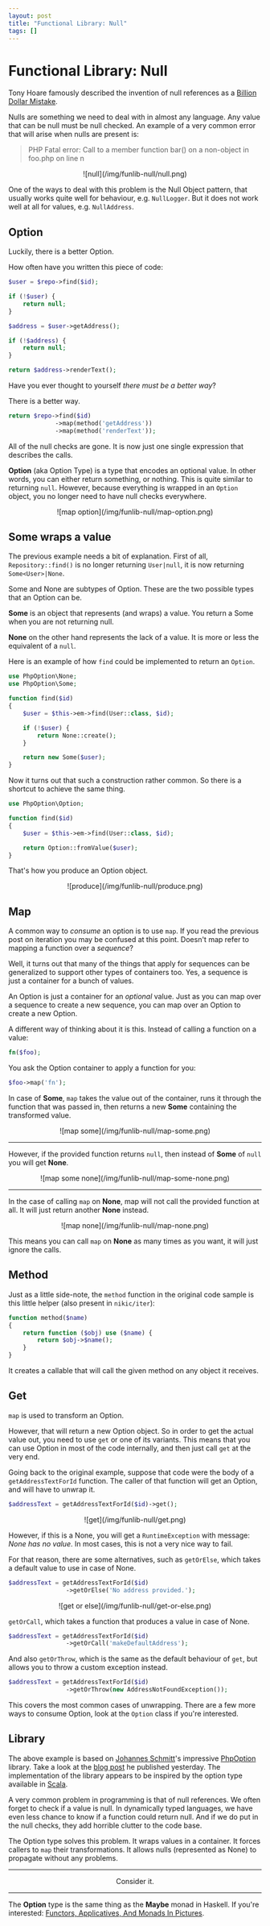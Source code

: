 ```yaml
---
layout: post
title: "Functional Library: Null"
tags: []
---
```


# Functional Library: Null

Tony Hoare famously described the invention of null references as a [Billion
Dollar Mistake](http://www.infoq.com/presentations/Null-References-The-Billion-Dollar-Mistake-Tony-Hoare).

Nulls are something we need to deal with in almost any language. Any value
that can be null must be null checked. An example of a very common error that
will arise when nulls are present is:

> PHP Fatal error:  Call to a member function bar() on a non-object in foo.php
> on line n

<center>
    ![null](/img/funlib-null/null.png)
</center>

One of the ways to deal with this problem is the Null Object pattern, that
usually works quite well for behaviour, e.g. `NullLogger`. But it does not
work well at all for values, e.g. `NullAddress`.

## Option

Luckily, there is a better Option.

How often have you written this piece of code:

~~~php
$user = $repo->find($id);

if (!$user) {
    return null;
}

$address = $user->getAddress();

if (!$address) {
    return null;
}

return $address->renderText();
~~~

Have you ever thought to yourself *there must be a better way*?

There is a better way.

~~~php
return $repo->find($id)
             ->map(method('getAddress'))
             ->map(method('renderText'));
~~~

All of the null checks are gone. It is now just one single expression that
describes the calls.

**Option** (aka Option Type) is a type that encodes an optional value. In
other words, you can either return something, or nothing. This is quite
similar to returning `null`. However, because everything is wrapped in an
`Option` object, you no longer need to have null checks everywhere.

<center>
    ![map option](/img/funlib-null/map-option.png)
</center>

## Some wraps a value

The previous example needs a bit of explanation. First of all,
`Repository::find()` is no longer returning `User|null`, it is now returning
`Some<User>|None`.

Some and None are subtypes of Option. These are the two possible types that
an Option can be.

**Some** is an object that represents (and wraps) a value. You return a Some
when you are not returning null.

**None** on the other hand represents the lack of a value. It is more or less
the equivalent of a `null`.

Here is an example of how `find` could be implemented to return an `Option`.

~~~php
use PhpOption\None;
use PhpOption\Some;

function find($id)
{
    $user = $this->em->find(User::class, $id);

    if (!$user) {
        return None::create();
    }

    return new Some($user);
}
~~~

Now it turns out that such a construction rather common. So there is a
shortcut to achieve the same thing.

~~~php
use PhpOption\Option;

function find($id)
{
    $user = $this->em->find(User::class, $id);

    return Option::fromValue($user);
}
~~~

That's how you produce an Option object.

<center>
    ![produce](/img/funlib-null/produce.png)
</center>

## Map

A common way to *consume* an option is to use `map`. If you read the previous
post on iteration you may be confused at this point. Doesn't map refer to
mapping a function over a *sequence*?

Well, it turns out that many of the things that apply for sequences can be
generalized to support other types of containers too. Yes, a sequence is just
a container for a bunch of values.

An Option is just a container for an *optional* value. Just as you can map
over a sequence to create a new sequence, you can map over an Option to create
a new Option.

A different way of thinking about it is this. Instead of calling a function on
a value:

~~~php
fn($foo);
~~~

You ask the Option container to apply a function for you:

~~~php
$foo->map('fn');
~~~

In case of **Some**, `map` takes the value out of the container, runs it
through the function that was passed in, then returns a new **Some**
containing the transformed value.

<center>
    ![map some](/img/funlib-null/map-some.png)
</center>

---

However, if the provided function returns `null`, then instead of **Some** of
`null` you will get **None**.

<center>
    ![map some none](/img/funlib-null/map-some-none.png)
</center>

---

In the case of calling `map` on **None**, map will not call the provided
function at all. It will just return another **None** instead.

<center>
    ![map none](/img/funlib-null/map-none.png)
</center>

This means you can call `map` on **None** as many times as you want, it will
just ignore the calls.

## Method

Just as a little side-note, the `method` function in the original code sample
is this little helper (also present in `nikic/iter`):

~~~php
function method($name)
{
    return function ($obj) use ($name) {
        return $obj->$name();
    }
}
~~~

It creates a callable that will call the given method on any object it
receives.

## Get

`map` is used to transform an Option.

However, that will return a new Option object. So in order to get the actual
value out, you need to use `get` or one of its variants. This means that you
can use Option in most of the code internally, and then just call `get` at the
very end.

Going back to the original example, suppose that code were the body of a
`getAddressTextForId` function. The caller of that function will get an
Option, and will have to unwrap it.

~~~php
$addressText = getAddressTextForId($id)->get();
~~~

<center>
    ![get](/img/funlib-null/get.png)
</center>

However, if this is a None, you will get a `RuntimeException` with message:
*None has no value*. In most cases, this is not a very nice way to fail.

For that reason, there are some alternatives, such as `getOrElse`, which takes
a default value to use in case of None.

~~~php
$addressText = getAddressTextForId($id)
                ->getOrElse('No address provided.');
~~~

<center>
    ![get or else](/img/funlib-null/get-or-else.png)
</center>

`getOrCall`, which takes a function that produces a value in case of None.

~~~php
$addressText = getAddressTextForId($id)
                ->getOrCall('makeDefaultAddress');
~~~

And also `getOrThrow`, which is the same as the default behaviour of `get`,
but allows you to throw a custom exception instead.

~~~php
$addressText = getAddressTextForId($id)
                ->getOrThrow(new AddressNotFoundException());
~~~

This covers the most common cases of unwrapping. There are a few more ways to
consume Option, look at the `Option` class if you're interested.

## Library

The above example is based on [Johannes
Schmitt](https://twitter.com/schmittjoh)'s impressive
[PhpOption](https://github.com/schmittjoh/php-option) library. Take a look at
the [blog post](http://jmsyst.com/blog/simplifying-algorithms-with-options) he
published yesterday. The implementation of the library appears to be inspired
by the option type available in [Scala](http://scala-lang.org).

A very common problem in programming is that of null references. We often
forget to check if a value is null. In dynamically typed languages, we have
even less chance to know if a function could return null. And if we do put in
the null checks, they add horrible clutter to the code base.

The Option type solves this problem. It wraps values in a container. It forces
callers to `map` their transformations. It allows nulls (represented as None)
to propagate without any problems.

---

<center>
    Consider it.
</center>

---

The **Option** type is the same thing as the **Maybe** monad in Haskell. If
you're interested: [Functors, Applicatives, And Monads In Pictures](http://adit.io/posts/2013-04-17-functors,_applicatives,_and_monads_in_pictures.html).
